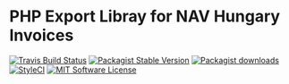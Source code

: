 # PHP Export Libray for NAV Hungary Invoices

[![Travis Build Status](https://img.shields.io/travis/vanvoice/nav-hungary-invoice-xml.svg?style=flat-square)](https://travis-ci.org/vanvoice/nav-hungary-invoice-xml)
[![Packagist Stable Version](https://img.shields.io/packagist/v/vanvo/nav-hungary-invoice-xml.svg?style=flat-square&label=stable)](https://packagist.org/packages/vanvo/nav-hungary-invoice-xml)
[![Packagist downloads](https://img.shields.io/packagist/dt/vanvo/nav-hungary-invoice-xml.svg?style=flat-square)](https://packagist.org/packages/vanvo/nav-hungary-invoice-xml)
[![StyleCI](https://styleci.io/repos/118106604/shield?branch=master)](https://styleci.io/repos/118106604)
[![MIT Software License](https://img.shields.io/badge/license-MIT-blue.svg?style=flat-square)](LICENSE)

